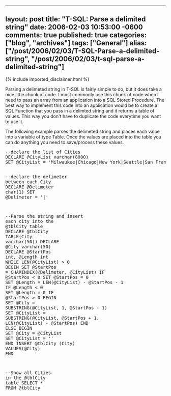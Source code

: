  ---
  layout: post
  title: "T-SQL: Parse a delimited string"
  date: 2006-02-03 10:53:00 -0600
  comments: true
  published: true
  categories: ["blog", "archives"]
  tags: ["General"]
  alias: ["/post/2006/02/03/T-SQL-Parse-a-delimited-string", "/post/2006/02/03/t-sql-parse-a-delimited-string"]
  ---
<!-- more -->
{% include imported_disclaimer.html %}
<p>Parsing a delimeted string in T-SQL is fairly simple to do, but it does take a nice little chunk of code. I most commonly use this chunk of code when I need to pass an array from an application into a SQL Stored Procedure. The best way to implement this code into an application would be to create a SQL Function that you pass in a delimted string and it returns a table of values. This way you don't have to duplicate the code everytime you want to use it.</p>
<p>The following example parses the delimeted string and places each value into a variable of type Table. Once the values are placed into the table you can do anything you need to save/process these values.</p>
<pre class="csharpcode">--<span class="kwrd">declare</span> the list <span class="kwrd">of</span> Cities
<span class="kwrd">DECLARE</span> @CityList <span class="kwrd">varchar</span>(8000)
<span class="kwrd">SET</span> @CityList = <span class="str">'Milwaukee|Chicago|New York|Seattle|San Francisco'</span>

--<span class="kwrd">declare</span> the delimeter <span class="kwrd">between</span> <span class="kwrd">each</span> City
<span class="kwrd">DECLARE</span> @Delimeter <span class="kwrd">char</span>(1)
<span class="kwrd">SET</span> @Delimeter = <span class="str">'|'</span>

--Parse the string <span class="kwrd">and</span> insert <span class="kwrd">each</span> city <span class="kwrd">into</span> the @tblCity <span class="kwrd">table</span>
<span class="kwrd">DECLARE</span> @tblCity <span class="kwrd">TABLE</span>(City <span class="kwrd">varchar</span>(50))
<span class="kwrd">DECLARE</span> @City <span class="kwrd">varchar</span>(50)
<span class="kwrd">DECLARE</span> @StartPos <span class="kwrd">int</span>, @Length <span class="kwrd">int</span>
<span class="kwrd">WHILE</span> LEN(@CityList) &gt; 0
  <span class="kwrd">BEGIN</span>
    <span class="kwrd">SET</span> @StartPos = CHARINDEX(@Delimeter, @CityList)
    <span class="kwrd">IF</span> @StartPos &lt; 0 <span class="kwrd">SET</span> @StartPos = 0
    <span class="kwrd">SET</span> @Length = LEN(@CityList) - @StartPos - 1
    <span class="kwrd">IF</span> @Length &lt; 0 <span class="kwrd">SET</span> @Length = 0
    <span class="kwrd">IF</span> @StartPos &gt; 0
      <span class="kwrd">BEGIN</span>
        <span class="kwrd">SET</span> @City = <span class="kwrd">SUBSTRING</span>(@CityList, 1, @StartPos - 1)
        <span class="kwrd">SET</span> @CityList = <span class="kwrd">SUBSTRING</span>(@CityList, @StartPos + 1, LEN(@CityList) - @StartPos)
      <span class="kwrd">END</span>
    <span class="kwrd">ELSE</span>
      <span class="kwrd">BEGIN</span>
        <span class="kwrd">SET</span> @City = @CityList
        <span class="kwrd">SET</span> @CityList = <span class="str">''</span>
      <span class="kwrd">END</span>
    INSERT @tblCity (City) <span class="kwrd">VALUES</span>(@City)
<span class="kwrd">END</span>

--Show <span class="kwrd">all</span> Cities <span class="kwrd">in</span> the @tblCity <span class="kwrd">table</span>
<span class="kwrd">SELECT</span> * <span class="kwrd">FROM</span> @tblCity</pre>
<p><!-- .csharpcode, .csharpcode pre { 	font-size: small; 	color: black; 	font-family: consolas, "Courier New", courier, monospace; 	background-color: #ffffff; 	/*white-space: pre;*/ } .csharpcode pre { margin: 0em; } .csharpcode .rem { color: #008000; } .csharpcode .kwrd { color: #0000ff; } .csharpcode .str { color: #006080; } .csharpcode .op { color: #0000c0; } .csharpcode .preproc { color: #cc6633; } .csharpcode .asp { background-color: #ffff00; } .csharpcode .html { color: #800000; } .csharpcode .attr { color: #ff0000; } .csharpcode .alt  { 	background-color: #f4f4f4; 	width: 100%; 	margin: 0em; } .csharpcode .lnum { color: #606060; } --></p>
